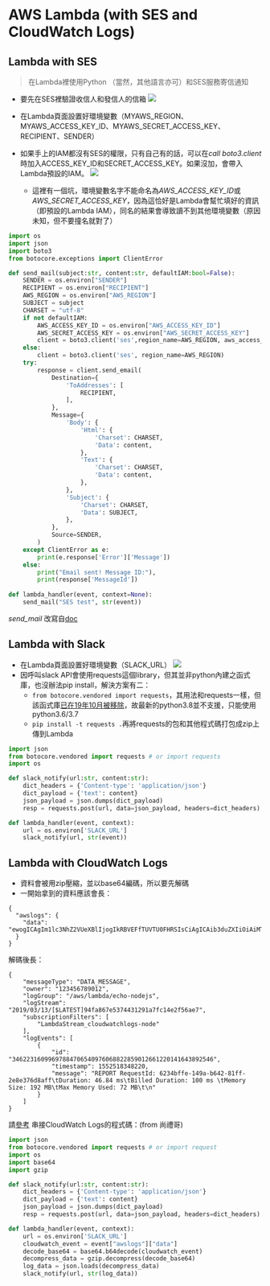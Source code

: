 # AWS Lambda (with SES and CloudWatch Logs)

## Lambda with SES
> 在Lambda裡使用Python （當然，其他語言亦可）和SES服務寄信通知

+ 要先在SES裡驗證收信人和發信人的信箱
![](https://i.imgur.com/zeBdhbo.png)

+ 在Lambda頁面設置好環境變數（MYAWS_REGION、MYAWS_ACCESS_KEY_ID、MYAWS_SECRET_ACCESS_KEY、RECIPIENT、SENDER）
+ 如果手上的IAM都沒有SES的權限，只有自己有的話，可以在*call boto3.client*時加入ACCESS_KEY_ID和SECRET_ACCESS_KEY。如果沒加，會帶入Lambda預設的IAM。
    ![](https://i.imgur.com/2XcroJ0.png)
    - 這裡有一個坑，環境變數名字不能命名為*AWS_ACCESS_KEY_ID*或*AWS_SECRET_ACCESS_KEY*，因為這恰好是Lambda會幫忙填好的資訊（即預設的Lambda IAM），同名的結果會導致讀不到其他環境變數（原因未知，但不要撞名就對了）


```python
import os
import json
import boto3
from botocore.exceptions import ClientError

def send_mail(subject:str, content:str, defaultIAM:bool=False):
    SENDER = os.environ["SENDER"]
    RECIPIENT = os.environ["RECIPIENT"]
    AWS_REGION = os.environ["AWS_REGION"]
    SUBJECT = subject
    CHARSET = "utf-8"
    if not defaultIAM:
        AWS_ACCESS_KEY_ID = os.environ["AWS_ACCESS_KEY_ID"]
        AWS_SECRET_ACCESS_KEY = os.environ["AWS_SECRET_ACCESS_KEY"]
        client = boto3.client('ses',region_name=AWS_REGION, aws_access_key_id=AWS_ACCESS_KEY_ID, aws_secret_access_key=AWS_SECRET_ACCESS_KEY)
    else:
        client = boto3.client('ses', region_name=AWS_REGION)
    try:
        response = client.send_email(
            Destination={
                'ToAddresses': [
                    RECIPIENT,
                ],
            },
            Message={
                'Body': {
                    'Html': {
                        'Charset': CHARSET,
                        'Data': content,
                    },
                    'Text': {
                        'Charset': CHARSET,
                        'Data': content,
                    },
                },
                'Subject': {
                    'Charset': CHARSET,
                    'Data': SUBJECT,
                },
            },
            Source=SENDER,
        )
    except ClientError as e:
        print(e.response['Error']['Message'])
    else:
        print("Email sent! Message ID:"),
        print(response['MessageId'])
    
def lambda_handler(event, context=None):
    send_mail("SES test", str(event))
```
*send_mail* 改寫自[doc](https://docs.aws.amazon.com/ses/latest/DeveloperGuide/send-using-sdk-python.html)

## Lambda with Slack
+ 在Lambda頁面設置好環境變數（SLACK_URL）
![](https://i.imgur.com/czU1w1O.png)
+ 因呼叫slack API會使用requests這個library，但其並非python內建之函式庫，也沒辦法pip install，解決方案有二：
    + ```from botocore.vendored import requests```，其用法和requests一樣，但該函式庫[已在19年10月被移除](https://github.com/boto/botocore/pull/1829)，故最新的python3.8並不支援，只能使用python3.6/3.7
    + ```pip install -t requests .```再將requests的包和其他程式碼打包成zip上傳到Lambda
```python
import json
from botocore.vendored import requests # or import requests
import os

def slack_notify(url:str, content:str):
    dict_headers = {'Content-type': 'application/json'}
    dict_payload = {'text': content}
    json_payload = json.dumps(dict_payload)
    resp = requests.post(url, data=json_payload, headers=dict_headers)

def lambda_handler(event, context):
    url = os.environ['SLACK_URL']
    slack_notify(url, str(event))
```

## Lambda with CloudWatch Logs
- 資料會被用zip壓縮，並以base64編碼，所以要先解碼
- 一開始拿到的資料應該會長：
```jsonld=
{
  "awslogs": {
    "data": "ewogICAgIm1lc3NhZ2VUeXBlIjogIkRBVEFfTUVTU0FHRSIsCiAgICAib3duZXIiOiAiMTIzNDU2Nzg5MDEyIiwKICAgICJsb2dHcm91cCI6I..."
  }
}
```
解碼後長：
```jsonld=
{
    "messageType": "DATA_MESSAGE",
    "owner": "123456789012",
    "logGroup": "/aws/lambda/echo-nodejs",
    "logStream": "2019/03/13/[$LATEST]94fa867e5374431291a7fc14e2f56ae7",
    "subscriptionFilters": [
        "LambdaStream_cloudwatchlogs-node"
    ],
    "logEvents": [
        {
            "id": "34622316099697884706540976068822859012661220141643892546",
            "timestamp": 1552518348220,
            "message": "REPORT RequestId: 6234bffe-149a-b642-81ff-2e8e376d8aff\tDuration: 46.84 ms\tBilled Duration: 100 ms \tMemory Size: 192 MB\tMax Memory Used: 72 MB\t\n"
        }
    ]
}
```
請[參考](https://docs.aws.amazon.com/zh_tw/lambda/latest/dg/services-cloudwatchlogs.html)
串接CloudWatch Logs的程式碼：(from 尚禮哥)
```python
import json
from botocore.vendored import requests # or import request
import os
import base64
import gzip

def slack_notify(url:str, content:str):
    dict_headers = {'Content-type': 'application/json'}
    dict_payload = {'text': content}
    json_payload = json.dumps(dict_payload)
    resp = requests.post(url, data=json_payload, headers=dict_headers)

def lambda_handler(event, context):
    url = os.environ['SLACK_URL']
    cloudwatch_event = event["awslogs"]["data"]
    decode_base64 = base64.b64decode(cloudwatch_event)
    decompress_data = gzip.decompress(decode_base64)
    log_data = json.loads(decompress_data)
    slack_notify(url, str(log_data))
```